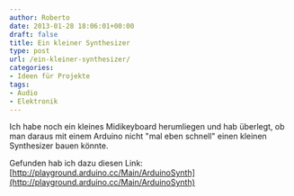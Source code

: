 ```yaml
---
author: Roberto
date: 2013-01-28 18:06:01+00:00
draft: false
title: Ein kleiner Synthesizer
type: post
url: /ein-kleiner-synthesizer/
categories:
- Ideen für Projekte
tags:
- Audio
- Elektronik
---
```


Ich habe noch ein kleines Midikeyboard herumliegen und hab überlegt, ob man daraus mit einem Arduino nicht "mal eben schnell" einen kleinen Synthesizer bauen könnte.

Gefunden hab ich dazu diesen Link: [http://playground.arduino.cc/Main/ArduinoSynth](http://playground.arduino.cc/Main/ArduinoSynth)
